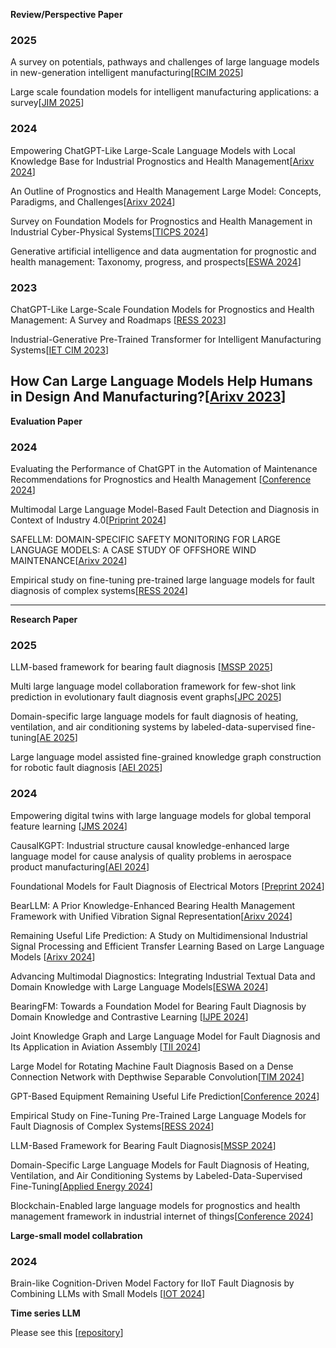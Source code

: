  **Review/Perspective Paper**

### 2025

A survey on potentials, pathways and challenges of large language models in new-generation intelligent manufacturing[[RCIM 2025](https://www.sciencedirect.com/science/article/pii/S0736584524001704)]

Large scale foundation models for intelligent manufacturing applications: a survey[[JIM 2025](https://link.springer.com/article/10.1007/s10845-024-02536-7)]

### 2024

Empowering ChatGPT-Like Large-Scale Language Models with Local Knowledge Base for Industrial Prognostics and Health Management[[Arixv 2024](https://arxiv.org/abs/2312.14945)]

An Outline of Prognostics and Health Management Large Model: Concepts, Paradigms, and Challenges[[Arixv 2024](https://arxiv.org/abs/2407.03374)]

Survey on Foundation Models for Prognostics and Health Management in Industrial Cyber-Physical Systems[[TICPS 2024](https://ieeexplore.ieee.org/abstract/document/10592003)]

Generative artificial intelligence and data augmentation for prognostic and health management: Taxonomy, progress, and prospects[[ESWA 2024](https://www.sciencedirect.com/science/article/pii/S0957417424013782)]


### 2023

ChatGPT-Like Large-Scale Foundation Models for Prognostics and Health Management: A Survey and Roadmaps [[RESS 2023](https://www.sciencedirect.com/science/article/abs/pii/S0951832023007640)]

Industrial-Generative Pre-Trained Transformer for Intelligent Manufacturing Systems[[IET CIM 2023](https://ietresearch.onlinelibrary.wiley.com/doi/full/10.1049/cim2.12078)]

How Can Large Language Models Help Humans in Design And Manufacturing?[[Arixv 2023](https://arxiv.org/abs/2307.14377)]
---


 **Evaluation Paper**

 ### 2024

Evaluating the Performance of ChatGPT in the Automation of Maintenance Recommendations for Prognostics and Health Management [[Conference 2024](http://papers.phmsociety.org/index.php/phmconf/article/view/3487)]

Multimodal Large Language Model-Based Fault Detection and Diagnosis in Context of Industry 4.0[[Priprint 2024](https://www.preprints.org/manuscript/202411.1036/v1)]

SAFELLM: DOMAIN-SPECIFIC SAFETY MONITORING FOR LARGE LANGUAGE MODELS: A CASE STUDY OF OFFSHORE WIND MAINTENANCE[[Arixv 2024](https://arxiv.org/abs/2410.10852)]

Empirical study on fine-tuning pre-trained large language models for fault diagnosis of complex systems[[RESS 2024](https://www.sciencedirect.com/science/article/pii/S095183202400454X)]

---

 **Research Paper**

 ### 2025

LLM-based framework for bearing fault diagnosis [[MSSP 2025](https://www.sciencedirect.com/science/article/pii/S0888327024010252)]

Multi large language model collaboration framework for few-shot link prediction in evolutionary fault diagnosis event graphs[[JPC 2025](https://www.sciencedirect.com/science/article/pii/S0959152424001823)]

Domain-specific large language models for fault diagnosis of heating, ventilation, and air conditioning systems by labeled-data-supervised fine-tuning[[AE 2025](https://www.sciencedirect.com/science/article/pii/S0306261924017616)]

Large language model assisted fine-grained knowledge graph construction for robotic fault diagnosis [[AEI 2025](https://www.sciencedirect.com/science/article/pii/S1474034625000278)]


 ### 2024

Empowering digital twins with large language models for global temporal feature learning [[JMS 2024](https://www.sciencedirect.com/science/article/pii/S0278612524000372)]

CausalKGPT: Industrial structure causal knowledge-enhanced large language model for cause analysis of quality problems in aerospace product manufacturing[[AEI 2024](https://www.sciencedirect.com/science/article/pii/S1474034623004615)]

Foundational Models for Fault Diagnosis of Electrical Motors [[Preprint 2024](https://ieeexplore.ieee.org/abstract/document/10404206)]

BearLLM: A Prior Knowledge-Enhanced Bearing Health Management Framework with Unified Vibration Signal Representation[[Arixv 2024](https://arxiv.org/abs/2408.11281)]

Remaining Useful Life Prediction: A Study on Multidimensional Industrial Signal Processing and Efficient Transfer Learning Based on Large Language Models  [[Arixv 2024](https://arxiv.org/abs/2410.03134)]

Advancing Multimodal Diagnostics: Integrating Industrial Textual Data and Domain Knowledge with Large Language Models[[ESWA 2024](https://www.sciencedirect.com/science/article/abs/pii/S0957417424014702)]

BearingFM: Towards a Foundation Model for Bearing Fault Diagnosis by Domain Knowledge and Contrastive Learning [[IJPE 2024](https://www.sciencedirect.com/science/article/abs/pii/S0925527324001762)]

Joint Knowledge Graph and Large Language Model for Fault Diagnosis and Its Application in Aviation Assembly [[TII 2024](https://ieeexplore.ieee.org/abstract/document/10463190/)]

Large Model for Rotating Machine Fault Diagnosis Based on a Dense Connection Network with Depthwise Separable Convolution[[TIM 2024](https://ieeexplore.ieee.org/abstract/document/10520331)]

GPT-Based Equipment Remaining Useful Life Prediction[[Conference 2024](https://dl.acm.org/doi/abs/10.1145/3674399.3674456)]

Empirical Study on Fine-Tuning Pre-Trained Large Language Models for Fault Diagnosis of Complex Systems[[RESS 2024](https://www.sciencedirect.com/science/article/abs/pii/S095183202400454X)]

LLM-Based Framework for Bearing Fault Diagnosis[[MSSP 2024](https://www.sciencedirect.com/science/article/abs/pii/S0888327024010252)]

Domain-Specific Large Language Models for Fault Diagnosis of Heating, Ventilation, and Air Conditioning Systems by Labeled-Data-Supervised Fine-Tuning[[Applied Energy 2024](https://www.sciencedirect.com/science/article/pii/S0306261924017616)]

Blockchain-Enabled large language models for prognostics and health management framework in industrial internet of things[[Conference 2024](https://scholar.google.com/scholar?cluster=7788854020561114751&hl=zh-CN&as_sdt=0,5)]



**Large-small model collabration**

 ### 2024

Brain-like Cognition-Driven Model Factory for IIoT Fault Diagnosis by Combining LLMs with Small Models [[IOT 2024](https://ieeexplore.ieee.org/abstract/document/10758839)]


**Time series LLM**

Please see this [[repository](https://github.com/qingsongedu/Awesome-TimeSeries-SpatioTemporal-LM-LLM)]



